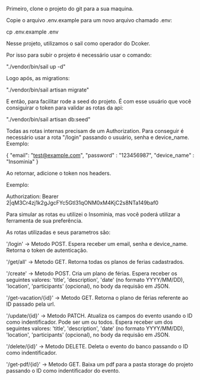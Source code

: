 Primeiro, clone o projeto do git para a sua maquina. 

Copie o arquivo .env.example para um novo arquivo chamado .env:

cp .env.example .env


Nesse projeto, utilizamos o sail como operador do Dcoker. 

Por isso para subir o projeto é necessário usar o comando: 


"./vendor/bin/sail up -d"


Logo após, as migrations: 

"./vendor/bin/sail artisan migrate"

E então, para facilitar rode a seed do projeto. É com esse usuário que você consiguirar o token para validar as rotas da api: 

"./vendor/bin/sail artisan db:seed"

Todas as rotas internas precisam de um Authorization. Para conseguir é necessário usar a rota "/login" passando o usuário, senha e device_name. 
Exemplo: 

{
	"email": "test@example.com",
	"password" : "123456987",
	"device_name" : "Insominia"
}

Ao retornar, adicione o token nos headers. 

Exemplo:

Authorization: Bearer 2|qM3Cr4zj1k2gJgcFYc5Gtl31qONM0xM4KjC2s8NTa149baf0

Para simular as rotas eu utilizei o Insominia, mas você poderá utilizar a ferramenta de sua preferência. 



As rotas utilizadas e seus parametros são:

'/login' -> Metodo POST. Espera receber um email, senha e device_name. Retorna o token de autenticação.

'/get/all' -> Metodo GET. Retorna todas os planos de ferias cadastrados.

'/create' -> Metodo POST. Cria um plano de férias. Espera receber os seguintes valores: 'title', 'description', 'date' (no formato YYYY/MM/DD), 'location', 'participants' (opcional), no body da requisão em JSON.

'/get-vacation/{id}' -> Metodo GET. Retorna o plano de férias referente ao ID passado pela url.

'/update/{id}' -> Metodo PATCH. Atualiza os campos do evento usando o ID como indentificador. Pode ser um ou todos. Espera receber um dos seguintes valores: 'title', 'description', 'date' (no formato YYYY/MM/DD), 'location', 'participants' (opcional), no body da requisão em JSON.

'/delete/{id}' -> Metodo DELETE. Deleta o evento do banco passando o ID como indentificador.

'/get-pdf/{id}' -> Metodo GET. Baixa um pdf para a pasta storage do projeto passando o ID como indentificador do evento.
